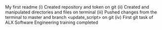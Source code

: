 My first readme
(i) Created repository and token on git
(ii) Created and manipulated directories and files on terminal
(iii) Pushed changes from the terminal to master and branch <update_script> on git 
(iv) First git task of ALX Software Engineering training completed
